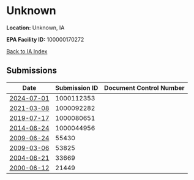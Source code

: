 # Unknown

**Location:** Unknown, IA

**EPA Facility ID:** 100000170272

[Back to IA Index](../../index.md)

## Submissions

| Date | Submission ID | Document Control Number |
|------|--------------|-------------------------|
| [2024-07-01](submissions/1000112353.md) | 1000112353 |  |
| [2021-03-08](submissions/1000092282.md) | 1000092282 |  |
| [2019-07-17](submissions/1000080651.md) | 1000080651 |  |
| [2014-06-24](submissions/1000044956.md) | 1000044956 |  |
| [2009-06-24](submissions/55430.md) | 55430 |  |
| [2009-03-06](submissions/53825.md) | 53825 |  |
| [2004-06-21](submissions/33669.md) | 33669 |  |
| [2000-06-12](submissions/21449.md) | 21449 |  |
